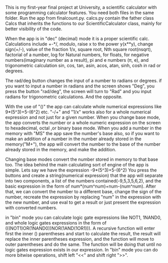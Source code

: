 This is my first-year final project at University, a scientific calculator with some programming calculator features. 
You need both files in the same folder. 
Run the app from finalcount.py. calcs.py contain the father class Calcs that inherits the functions to our ScientificCalculator class, mainly for better visibility of the code.

When the app is in "dec" (decimal) mode it is a proper scientific calc.
Calculations include +-*/, modulo, raise x to the power y(x**y), change sign(+/-), value of the fraction 1/x,  square root, Nth square root(nsqrt), factorial of a number, log for Natural numbers, for floats, for negative numbers(imaginary number as a result), pi and e numbers (π, e), and trigonometric calculation sin, cos, tan, asin, acos, atan, sinh, cosh in rad or degrees.

The rad/deg button changes the input of a number to radians or degrees.
if you want to input a number in radians and the screen shows "Deg", you press the button "rad/deg", the screen will turn to "Rad" and you input radians for trigonometric calculations. And the opposite.

With the use of "()" the app can calculate whole numerical expressions like 9*(5^3)+5-(6^2) etc.
"-/+" and "1/x" works also for a whole numerical expression and not just for a given number. 
When you change base mode, the app converts the number or a whole numeric expression on the screen to hexadecimal, octal ,or binary base mode.
When you add a number in the memory with "MS" the app save the number's base also, so if you want to make an addition of a number in the number already stored in the memory("M+"),
the app will convert the number to the base of the number already stored in the memory, and make the addition.

Changing base modes convert the number stored in memory to that base too.
The idea behind the main calculating sort of engine of the app is simple.
Lets say we have the expression -9*(5^3)+5-(6^2)
You press the buttons and create a string(numerical expression) that the app will separate into two components, a list of the numbers contained(-9,5,3,5,6,2), and the basic expression in the form of num*(num^num)+num-(num^num).
After that, we can convert the number to a different base, change the sign of the number, recreate the expression by replacing "num" in the expression with the new number, and use eval to get a result or just present the expression with converted numbers.

in "bin" mode you can calculate logic gate expressions like NOT1, 1NAND0, and whole logic gates expressions in the form of (((NOT1)OR(1NAND0))NOR(1AND(1OR1))).
A recursive function will enter first the inner () parentheses and start to calculate the result, the result will replace the inner parentheses expression, and the function will move to outer parentheses and do the same.
The function will be doing that until no logic gates expression exists in our expression.
In "bin" mode you can do more bitwise operations, shift left "<<" and shift right ">>".

